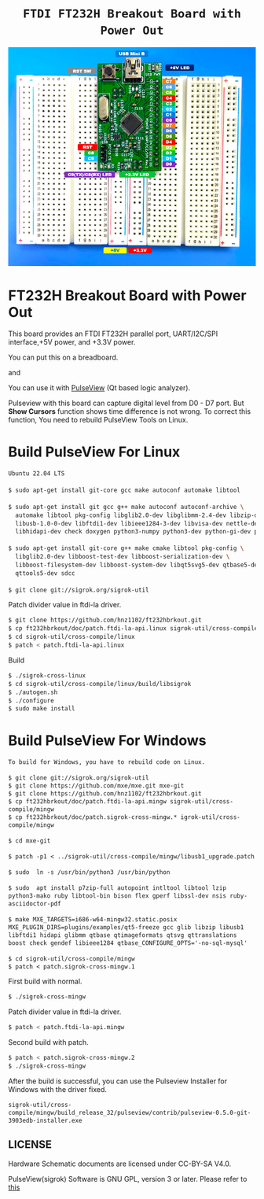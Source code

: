 <div align="center">
  <h1><code>FTDI FT232H Breakout Board with Power Out</code></h1>
  <p>
    <img src="doc/pin.png"/>
  </p>
</div>

# FT232H Breakout Board with Power Out

This board provides an FTDI FT232H parallel port, UART/I2C/SPI interface,+5V power, and +3.3V power.

You can put this on a breadboard.

and 

You can use it with [PulseView](https://sigrok.org/wiki/PulseView) (Qt based logic analyzer).

Pulseview with this board can capture digital level from D0 - D7 port. But **Show Cursors** function shows time difference is not wrong. To correct this function, You need to rebuild PulseView Tools on Linux.

# Build PulseView For Linux
```bash
Ubuntu 22.04 LTS

$ sudo apt-get install git-core gcc make autoconf automake libtool

$ sudo apt-get install git gcc g++ make autoconf autoconf-archive \
  automake libtool pkg-config libglib2.0-dev libglibmm-2.4-dev libzip-dev \
  libusb-1.0-0-dev libftdi1-dev libieee1284-3-dev libvisa-dev nettle-dev libavahi-client-dev \
  libhidapi-dev check doxygen python3-numpy python3-dev python-gi-dev python-setuptools swig default-jdk

$ sudo apt-get install git-core g++ make cmake libtool pkg-config \
  libglib2.0-dev libboost-test-dev libboost-serialization-dev \
  libboost-filesystem-dev libboost-system-dev libqt5svg5-dev qtbase5-dev\
  qttools5-dev sdcc

$ git clone git://sigrok.org/sigrok-util
```

Patch divider value in ftdi-la driver.
```bash
$ git clone https://github.com/hnz1102/ft232hbrkout.git
$ cp ft232hbrkout/doc/patch.ftdi-la-api.linux sigrok-util/cross-compile/linux
$ cd sigrok-util/cross-compile/linux
$ patch < patch.ftdi-la-api.linux
```

Build
```bash
$ ./sigrok-cross-linux
$ cd sigrok-util/cross-compile/linux/build/libsigrok
$ ./autogen.sh
$ ./configure
$ sudo make install
```
# Build PulseView For Windows

```
To build for Windows, you have to rebuild code on Linux.

$ git clone git://sigrok.org/sigrok-util
$ git clone https://github.com/mxe/mxe.git mxe-git
$ git clone https://github.com/hnz1102/ft232hbrkout.git
$ cp ft232hbrkout/doc/patch.ftdi-la-api.mingw sigrok-util/cross-compile/mingw
$ cp ft232hbrkout/doc/patch.sigrok-cross-mingw.* igrok-util/cross-compile/mingw

$ cd mxe-git

$ patch -p1 < ../sigrok-util/cross-compile/mingw/libusb1_upgrade.patch 

$ sudo  ln -s /usr/bin/python3 /usr/bin/python

$ sudo  apt install p7zip-full autopoint intltool libtool lzip python3-mako ruby libtool-bin bison flex gperf libssl-dev nsis ruby-asciidoctor-pdf 

$ make MXE_TARGETS=i686-w64-mingw32.static.posix MXE_PLUGIN_DIRS=plugins/examples/qt5-freeze gcc glib libzip libusb1 libftdi1 hidapi glibmm qtbase qtimageformats qtsvg qttranslations boost check gendef libieee1284 qtbase_CONFIGURE_OPTS='-no-sql-mysql'

$ cd sigrok-util/cross-compile/mingw
$ patch < patch.sigrok-cross-mingw.1
```

First build with normal.
```bash
$ ./sigrok-cross-mingw
```

Patch divider value in ftdi-la driver.
```bash
$ patch < patch.ftdi-la-api.mingw
```

Second build with patch.
```bash
$ patch < patch.sigrok-cross-mingw.2
$ ./sigrok-cross-mingw
```

After the build is successful, you can use the Pulseview Installer for Windows with the driver fixed.
```
sigrok-util/cross-compile/mingw/build_release_32/pulseview/contrib/pulseview-0.5.0-git-3903edb-installer.exe
```

## LICENSE
Hardware Schematic documents are licensed under CC-BY-SA V4.0.

PulseView(sigrok) Software is GNU GPL, version 3 or later. Please refer to [this](https://sigrok.org/wiki/PulseView)
